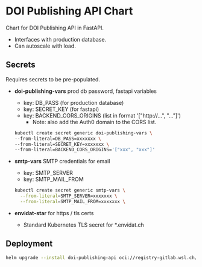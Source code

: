 # DOI Publishing API Chart

Chart for DOI Publishing API in FastAPI.

- Interfaces with production database.
- Can autoscale with load.

## Secrets

Requires secrets to be pre-populated.

- **doi-publishing-vars** prod db password, fastapi variables

  - key: DB_PASS  (for production database)
  - key: SECRET_KEY  (for fastapi)
  - key: BACKEND_CORS_ORIGINS  (list in format '["http://...", "..."]')
    - Note: also add the Auth0 domain to the CORS list.

  ```bash
  kubectl create secret generic doi-publishing-vars \
  --from-literal=DB_PASS=xxxxxxx \
  --from-literal=SECRET_KEY=xxxxxxx \
  --from-literal=BACKEND_CORS_ORIGINS='["xxx", "xxx"]'
  ```

- **smtp-vars** SMTP credentials for email

  - key: SMTP_SERVER
  - key: SMTP_MAIL_FROM

  ```bash
  kubectl create secret generic smtp-vars \
    --from-literal=SMTP_SERVER=xxxxxxx \
    --from-literal=SMTP_MAIL_FROM=xxxxxxx \
  ```

- **envidat-star** for https / tls certs

  - Standard Kubernetes TLS secret for \*.envidat.ch

## Deployment

```bash
helm upgrade --install doi-publishing-api oci://registry-gitlab.wsl.ch/envidat/doi-publishing-api --namespace envidat --create-namespace
```
